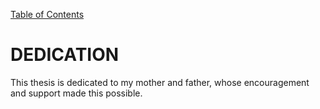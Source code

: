 [Table of Contents](https://github.com/JeffDeCola/my-masters-thesis#table-of-contents)

# DEDICATION

This thesis is dedicated to my mother and father, whose encouragement and support made this possible. 
